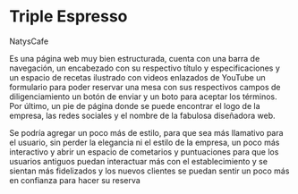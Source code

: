# Triple Espresso

NatysCafe

Es una página web muy bien estructurada, cuenta con una barra de navegación, un encabezado con su respectivo título y especificaciones y un espacio de recetas ilustrado con videos enlazados de YouTube un formulario para poder reservar una mesa con sus respectivos campos de diligenciamiento un botón de enviar y un boto para aceptar los términos. Por último, un pie de página donde se puede encontrar el logo de la empresa, las redes sociales y el nombre de la fabulosa diseñadora web.

Se podría agregar un poco más de estilo, para que sea más llamativo para el usuario, sin perder la elegancia ni el estilo de la empresa, un poco más interactivo y abrir un espacio de cometarios y puntuaciones para que los usuarios antiguos puedan interactuar más con el establecimiento y se sientan más fidelizados y los nuevos clientes se puedan sentir un poco más en confianza para hacer su reserva
